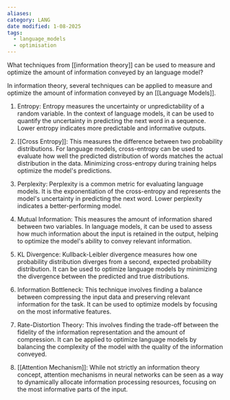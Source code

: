 ```yaml
---
aliases: 
category: LANG
date modified: 1-08-2025
tags:
  - language_models
  - optimisation
---
```


What techniques from [[information theory]] can be used to measure and optimize the amount of information conveyed by an language model?

In information theory, several techniques can be applied to measure and optimize the amount of information conveyed by an [[Language Models]].

1. Entropy: Entropy measures the uncertainty or unpredictability of a random variable. In the context of language models, it can be used to quantify the uncertainty in predicting the next word in a sequence. Lower entropy indicates more predictable and informative outputs.

2. [[Cross Entropy]]: This measures the difference between two probability distributions. For language models, cross-entropy can be used to evaluate how well the predicted distribution of words matches the actual distribution in the data. Minimizing cross-entropy during training helps optimize the model's predictions.

3. Perplexity: Perplexity is a common metric for evaluating language models. It is the exponentiation of the cross-entropy and represents the model's uncertainty in predicting the next word. Lower perplexity indicates a better-performing model.

4. Mutual Information: This measures the amount of information shared between two variables. In language models, it can be used to assess how much information about the input is retained in the output, helping to optimize the model's ability to convey relevant information.

5. KL Divergence: Kullback-Leibler divergence measures how one probability distribution diverges from a second, expected probability distribution. It can be used to optimize language models by minimizing the divergence between the predicted and true distributions.

6. Information Bottleneck: This technique involves finding a balance between compressing the input data and preserving relevant information for the task. It can be used to optimize models by focusing on the most informative features.

7. Rate-Distortion Theory: This involves finding the trade-off between the fidelity of the information representation and the amount of compression. It can be applied to optimize language models by balancing the complexity of the model with the quality of the information conveyed.

8. [[Attention Mechanism]]: While not strictly an information theory concept, attention mechanisms in neural networks can be seen as a way to dynamically allocate information processing resources, focusing on the most informative parts of the input.


